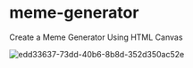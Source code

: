 # meme-generator
Create a Meme Generator Using HTML Canvas

![edd33637-73dd-40b6-8b8d-352d350ac52e](https://github.com/user-attachments/assets/10223d99-755c-4584-8afb-fe9e8c9a2111)
